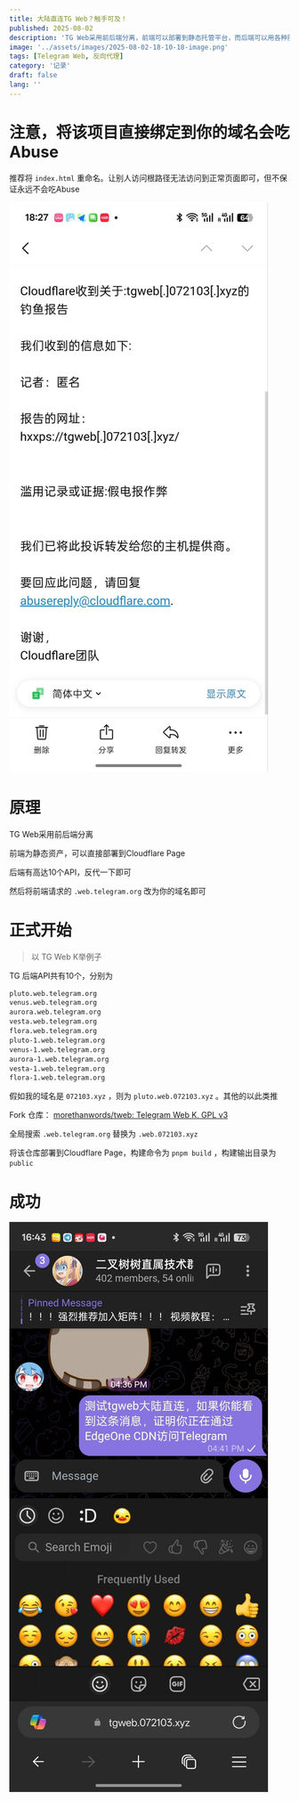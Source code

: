 ```yaml
---
title: 大陆直连TG Web？触手可及！
published: 2025-08-02
description: 'TG Web采用前后端分离，前端可以部署到静态托管平台，而后端可以用各种服务反代'
image: '../assets/images/2025-08-02-18-10-18-image.png'
tags: [Telegram Web, 反向代理]
category: '记录'
draft: false 
lang: ''
---
```


# 注意，将该项目直接绑定到你的域名会吃Abuse

推荐将 `index.html` 重命名。让别人访问根路径无法访问到正常页面即可，但不保证永远不会吃Abuse

![](../assets/images/2025-08-02-18-30-40-75bf069f14b199651db36b1bda015bc2_720.jpg)

# 原理

TG Web采用前后端分离

前端为静态资产，可以直接部署到Cloudflare Page

后端有高达10个API，反代一下即可

然后将前端请求的 `.web.telegram.org`  改为你的域名即可

# 正式开始

> 以 TG Web K举例子

TG 后端API共有10个，分别为

```bash
pluto.web.telegram.org
venus.web.telegram.org
aurora.web.telegram.org
vesta.web.telegram.org
flora.web.telegram.org
pluto-1.web.telegram.org
venus-1.web.telegram.org
aurora-1.web.telegram.org
vesta-1.web.telegram.org
flora-1.web.telegram.org
```

假如我的域名是 `072103.xyz` ，则为 `pluto.web.072103.xyz` 。其他的以此类推

Fork 仓库： [morethanwords/tweb: Telegram Web K, GPL v3](https://github.com/morethanwords/tweb)

全局搜索 `.web.telegram.org` 替换为 `.web.072103.xyz` 

将该仓库部署到Cloudflare Page，构建命令为 `pnpm build` ，构建输出目录为 `public` 

# 成功

![](../assets/images/2025-08-02-18-21-46-0c8fc3ac93604c65401132aaa59c803d_720.jpg)
